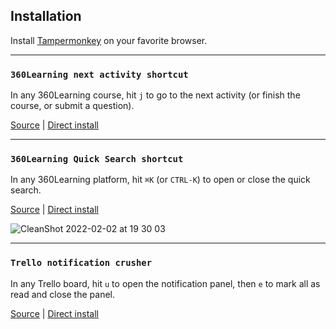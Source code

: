 ## Installation

Install [Tampermonkey](https://www.tampermonkey.net/) on your favorite browser.

---

### `360Learning next activity shortcut`

In any 360Learning course, hit `j` to go to the next activity (or finish the course, or submit a question).

[Source](https://github.com/saintsaens/userscripts/blob/main/360-next-shortcut.user.js) | [Direct install](https://raw.githubusercontent.com/saintsaens/userscripts/main/360-next-shortcut.user.js)

---


### `360Learning Quick Search shortcut`

In any 360Learning platform, hit `⌘K` (or `CTRL-K`) to open or close the quick search.

[Source](https://github.com/saintsaens/360-search-shortcut/blob/main/360-search-shortcut.user.js) | [Direct install](https://raw.githubusercontent.com/saintsaens/360-search-shortcut/main/360-search-shortcut.user.js)

![CleanShot 2022-02-02 at 19 30 03](https://user-images.githubusercontent.com/7119880/152215694-3654807a-b38e-4b14-876e-82d39444191c.gif)

---

### `Trello notification crusher`

In any Trello board, hit `u` to open the notification panel, then `e` to mark all as read and close the panel.

[Source](https://github.com/saintsaens/userscripts/blob/main/trello-notif-crusher.user.js) | [Direct install](https://raw.githubusercontent.com/saintsaens/userscripts/main/trello-notif-crusher.user.js)
